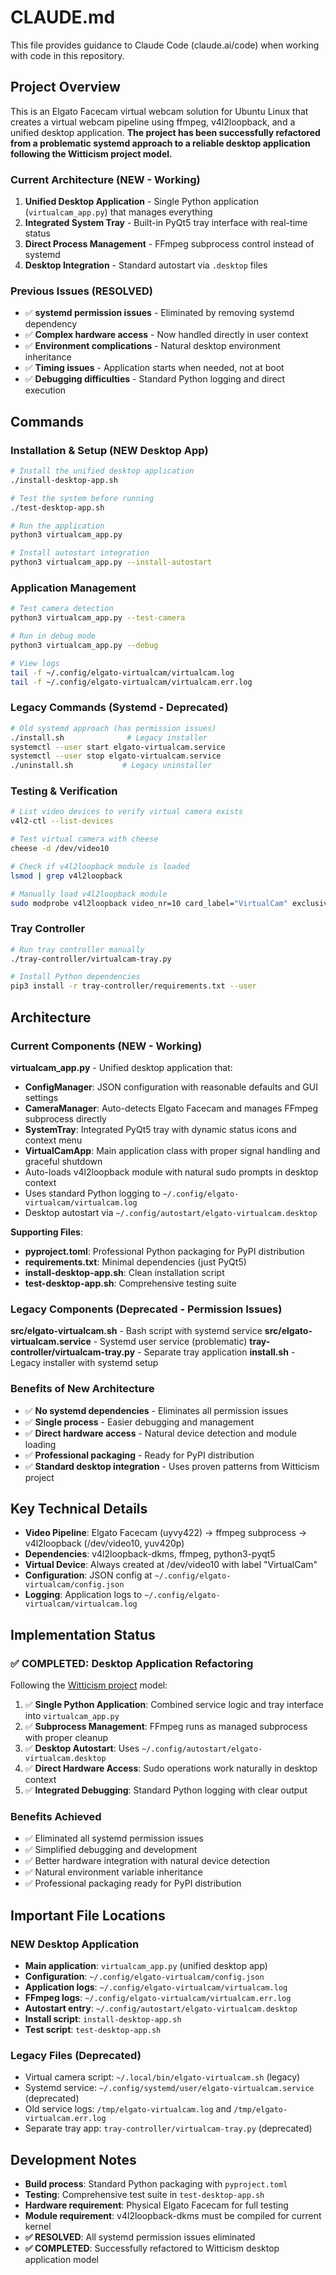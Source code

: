 # CLAUDE.md

This file provides guidance to Claude Code (claude.ai/code) when working with code in this repository.

## Project Overview

This is an Elgato Facecam virtual webcam solution for Ubuntu Linux that creates a virtual webcam pipeline using ffmpeg, v4l2loopback, and a unified desktop application. **The project has been successfully refactored from a problematic systemd approach to a reliable desktop application following the Witticism project model.**

### Current Architecture (NEW - Working)
1. **Unified Desktop Application** - Single Python application (`virtualcam_app.py`) that manages everything
2. **Integrated System Tray** - Built-in PyQt5 tray interface with real-time status
3. **Direct Process Management** - FFmpeg subprocess control instead of systemd
4. **Desktop Integration** - Standard autostart via `.desktop` files

### Previous Issues (RESOLVED)
- ✅ **systemd permission issues** - Eliminated by removing systemd dependency
- ✅ **Complex hardware access** - Now handled directly in user context
- ✅ **Environment complications** - Natural desktop environment inheritance
- ✅ **Timing issues** - Application starts when needed, not at boot
- ✅ **Debugging difficulties** - Standard Python logging and direct execution

## Commands

### Installation & Setup (NEW Desktop App)
```bash
# Install the unified desktop application
./install-desktop-app.sh

# Test the system before running
./test-desktop-app.sh

# Run the application
python3 virtualcam_app.py

# Install autostart integration
python3 virtualcam_app.py --install-autostart
```

### Application Management
```bash
# Test camera detection
python3 virtualcam_app.py --test-camera

# Run in debug mode
python3 virtualcam_app.py --debug

# View logs
tail -f ~/.config/elgato-virtualcam/virtualcam.log
tail -f ~/.config/elgato-virtualcam/virtualcam.err.log
```

### Legacy Commands (Systemd - Deprecated)
```bash
# Old systemd approach (has permission issues)
./install.sh              # Legacy installer
systemctl --user start elgato-virtualcam.service
systemctl --user stop elgato-virtualcam.service
./uninstall.sh           # Legacy uninstaller
```

### Testing & Verification
```bash
# List video devices to verify virtual camera exists
v4l2-ctl --list-devices

# Test virtual camera with cheese
cheese -d /dev/video10

# Check if v4l2loopback module is loaded
lsmod | grep v4l2loopback

# Manually load v4l2loopback module
sudo modprobe v4l2loopback video_nr=10 card_label="VirtualCam" exclusive_caps=1
```

### Tray Controller
```bash
# Run tray controller manually
./tray-controller/virtualcam-tray.py

# Install Python dependencies
pip3 install -r tray-controller/requirements.txt --user
```

## Architecture

### Current Components (NEW - Working)

**virtualcam_app.py** - Unified desktop application that:
- **ConfigManager**: JSON configuration with reasonable defaults and GUI settings
- **CameraManager**: Auto-detects Elgato Facecam and manages FFmpeg subprocess directly
- **SystemTray**: Integrated PyQt5 tray with dynamic status icons and context menu
- **VirtualCamApp**: Main application class with proper signal handling and graceful shutdown
- Auto-loads v4l2loopback module with natural sudo prompts in desktop context
- Uses standard Python logging to `~/.config/elgato-virtualcam/virtualcam.log`
- Desktop autostart via `~/.config/autostart/elgato-virtualcam.desktop`

**Supporting Files**:
- **pyproject.toml**: Professional Python packaging for PyPI distribution
- **requirements.txt**: Minimal dependencies (just PyQt5)
- **install-desktop-app.sh**: Clean installation script
- **test-desktop-app.sh**: Comprehensive testing suite

### Legacy Components (Deprecated - Permission Issues)

**src/elgato-virtualcam.sh** - Bash script with systemd service
**src/elgato-virtualcam.service** - Systemd user service (problematic)
**tray-controller/virtualcam-tray.py** - Separate tray application
**install.sh** - Legacy installer with systemd setup

### Benefits of New Architecture

- ✅ **No systemd dependencies** - Eliminates all permission issues
- ✅ **Single process** - Easier debugging and management
- ✅ **Direct hardware access** - Natural device detection and module loading
- ✅ **Professional packaging** - Ready for PyPI distribution
- ✅ **Standard desktop integration** - Uses proven patterns from Witticism project

## Key Technical Details

- **Video Pipeline**: Elgato Facecam (uyvy422) → ffmpeg subprocess → v4l2loopback (/dev/video10, yuv420p)
- **Dependencies**: v4l2loopback-dkms, ffmpeg, python3-pyqt5
- **Virtual Device**: Always created at /dev/video10 with label "VirtualCam"
- **Configuration**: JSON config at `~/.config/elgato-virtualcam/config.json`
- **Logging**: Application logs to `~/.config/elgato-virtualcam/virtualcam.log`

## Implementation Status

### ✅ COMPLETED: Desktop Application Refactoring
Following the [Witticism project](https://github.com/Aaronontheweb/witticism) model:

1. ✅ **Single Python Application**: Combined service logic and tray interface into `virtualcam_app.py`
2. ✅ **Subprocess Management**: FFmpeg runs as managed subprocess with proper cleanup
3. ✅ **Desktop Autostart**: Uses `~/.config/autostart/elgato-virtualcam.desktop`
4. ✅ **Direct Hardware Access**: Sudo operations work naturally in desktop context
5. ✅ **Integrated Debugging**: Standard Python logging with clear output

### Benefits Achieved
- ✅ Eliminated all systemd permission issues
- ✅ Simplified debugging and development
- ✅ Better hardware integration with natural device detection
- ✅ Natural environment variable inheritance
- ✅ Professional packaging ready for PyPI distribution

## Important File Locations

### NEW Desktop Application
- **Main application**: `virtualcam_app.py` (unified desktop app)
- **Configuration**: `~/.config/elgato-virtualcam/config.json`
- **Application logs**: `~/.config/elgato-virtualcam/virtualcam.log`
- **FFmpeg logs**: `~/.config/elgato-virtualcam/virtualcam.err.log`
- **Autostart entry**: `~/.config/autostart/elgato-virtualcam.desktop`
- **Install script**: `install-desktop-app.sh`
- **Test script**: `test-desktop-app.sh`

### Legacy Files (Deprecated)
- Virtual camera script: `~/.local/bin/elgato-virtualcam.sh` (legacy)
- Systemd service: `~/.config/systemd/user/elgato-virtualcam.service` (deprecated)
- Old service logs: `/tmp/elgato-virtualcam.log` and `/tmp/elgato-virtualcam.err.log`
- Separate tray app: `tray-controller/virtualcam-tray.py` (deprecated)

## Development Notes

- **Build process**: Standard Python packaging with `pyproject.toml`
- **Testing**: Comprehensive test suite in `test-desktop-app.sh`
- **Hardware requirement**: Physical Elgato Facecam for full testing
- **Module requirement**: v4l2loopback-dkms must be compiled for current kernel
- **✅ RESOLVED**: All systemd permission issues eliminated
- **✅ COMPLETED**: Successfully refactored to Witticism desktop application model